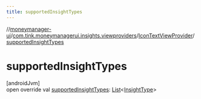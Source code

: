 ```yaml
---
title: supportedInsightTypes
---
```

//[moneymanager-ui](../../../index.html)/[com.tink.moneymanagerui.insights.viewproviders](../index.html)/[IconTextViewProvider](index.html)/[supportedInsightTypes](supported-insight-types.html)



# supportedInsightTypes



[androidJvm]\
open override val [supportedInsightTypes](supported-insight-types.html): [List](https://kotlinlang.org/api/latest/jvm/stdlib/kotlin.collections/-list/index.html)&lt;[InsightType](../../com.tink.model.insights/-insight-type/index.html)&gt;




